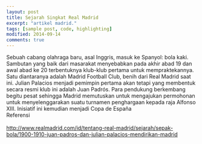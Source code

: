 ```yaml
---
layout: post
title: Sejarah Singkat Real Madrid
excerpt: "artikel madrid."
tags: [sample post, code, highlighting]
modified: 2014-09-14
comments: true
---
```


Sebuah cabang olahraga baru, asal Inggris, masuk ke Spanyol: bola kaki. Sambutan yang baik dari masarakat menyebabkan pada akhir abad 19 dan awal abad ke 20 terbentuknya klub-klub pertama untuk mempraktekannya. Satu diantaranya adalah Madrid Football Club, benih dari Real Madrid saat ini. Julian Palacios menjadi pemimpin pertama akan tetapi yang membentuk secara resmi klub ini adalah Juan Padrós. Para pendukung berkembang begitu pesat sehingga Madrid memutuskan untuk mengajukan permohonan untuk menyelenggarakan suatu turnamen penghargaan kepada raja Alfonso XIII. Inisiatif ini kemudian menjadi Copa de España
<br>
Referensi<br>
<br>
http://www.realmadrid.com/id/tentang-real-madrid/sejarah/sepak-bola/1900-1910-juan-padros-dan-julian-palacios-mendirikan-madrid

